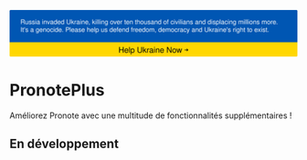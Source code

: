 [![Stand With Ukraine](https://raw.githubusercontent.com/vshymanskyy/StandWithUkraine/main/banner2-direct.svg)](https://vshymanskyy.github.io/StandWithUkraine)
# PronotePlus
 Améliorez Pronote avec une multitude de fonctionnalités supplémentaires ! 

## En développement
